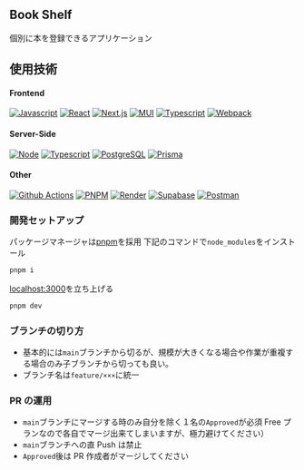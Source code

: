 ## Book Shelf

個別に本を登録できるアプリケーション

## 使用技術

#### Frontend

[![Javascript](https://img.shields.io/badge/javascript-language-dimgray?style=for-the-badge&logo=javascript)](https://developer.mozilla.org/en-US/docs/Web/JavaScript)
[![React](https://img.shields.io/badge/react-ui_javascript_liblary-dimgray?style=for-the-badge&logo=react)](https://ja.reactjs.org/)
[![Next.js](https://img.shields.io/badge/next.js-react_framework-dimgray?style=for-the-badge&logo=next.js)](https://nextjs.org/)
[![MUI](https://img.shields.io/badge/mui-ui_component_library-dimgray?style=for-the-badge&logo=mui)](https://mui.com/)
[![Typescript](https://img.shields.io/badge/typescript-javascript_type_definitions-dimgray?style=for-the-badge&logo=typescript)](https://www.typescriptlang.org)
[![Webpack](https://img.shields.io/badge/webpack-javascript_bundler-dimgray.svg?style=for-the-badge&logo=webpack)](https://webpack.js.org/)

#### Server-Side

[![Node](https://img.shields.io/badge/node.js-language-dimgray?style=for-the-badge&logo=node.js)](https://nodejs.org/ja/)
[![Typescript](https://img.shields.io/badge/typescript-javascript_type_definitions-dimgray?style=for-the-badge&logo=typescript)](https://www.typescriptlang.org)
[![PostgreSQL](https://img.shields.io/badge/PostgreSQL-database-dimgray.svg?style=for-the-badge&logo=postgresql)](https://www.postgresql.org/)
[![Prisma](https://img.shields.io/badge/prisma-ORM-dimgray.svg?style=for-the-badge&logo=prisma)](https://www.prisma.io/)

#### Other

[![Github Actions](https://img.shields.io/badge/github_actions-ci/cd-dimgray?style=for-the-badge&logo=github)](https://github.com/features/actions)
[![PNPM](https://img.shields.io/badge/pnpm-package_manager-dimgray?style=for-the-badge&logo=pnpm)](https://pnpm.io/ja/)
[![Render](https://img.shields.io/badge/render-Hosting-dimgray?style=for-the-badge&logo=render)](https://dashboard.render.com/)
[![Supabase](https://img.shields.io/badge/supabase-BaaS-dimgray?style=for-the-badge&logo=supabase)](https://app.supabase.com/projects)
[![Postman](https://img.shields.io/badge/postman-API_operation_check-dimgray?style=for-the-badge&logo=postman)](https://www.postman.com/)

### 開発セットアップ

パッケージマネージャは[pnpm](https://pnpm.io/ja/installation)を採用
下記のコマンドで`node_modules`をインストール

```bash
pnpm i
```

[localhost:3000](http://localhost:3000)を立ち上げる

```bash
pnpm dev
```

### ブランチの切り方

- 基本的には`main`ブランチから切るが、規模が大きくなる場合や作業が重複する場合のみ子ブランチから切っても良い。
- ブランチ名は`feature/×××`に統一

### PR の運用

- `main`ブランチにマージする時のみ自分を除く１名の`Approved`が必須
  Free プランなので各自でマージ出来てしまいますが、極力避けてください）
- `main`ブランチへの直 Push は禁止
- `Approved`後は PR 作成者がマージしてください
